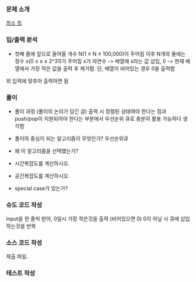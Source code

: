 ### 문제 소개
[최소 힙](https://www.acmicpc.net/problem/1927)

### 입/출력 분석
- 첫째 줄에 앞으로 들어올 개수 N(1 ≤ N ≤ 100,000)이 주어짐 
이후 N개의 줄에는 정수 x(0 ≤ x ≤ 2^31)가 주어짐
x가
자연수 -> 배열에 x라는 값 삽입,
0 -> 현재 배열에서 가장 작은 값을 출력 후 제거함. 단, 배열이 비어있는 경우 0을 출력함

위 입력에 맞추어 출력하면 됨

### 풀이
- 풀이 과정 (풀이의 논리가 담긴 글)
출력 시 정렬된 상태여야 한다는 점과 push/pop이 지원되어야 한다는 부분에서 우선순위 큐로 충분히 활용 가능하다 생각함

- 풀이의 중심이 되는 알고리즘이 무엇인가?
우선순위큐
- 왜 이 알고리즘을 선택했는가?

- 시간복잡도를 계산하시오.

- 공간복잡도를 계산하시오.

- special case가 있는가?

### 슈도 코드 작성
input을 한 줄씩 받아,
0일시 가장 작은것을 출력 (비어있으면 0)
0이 아닐 시 큐에 삽입하는것을 반복

### 소스 코드 작성
제출 파일.

### 테스트 작성
